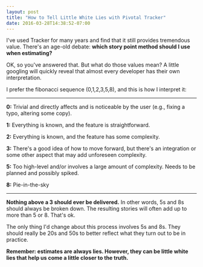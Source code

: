 ```yaml
---
layout: post
title: "How to Tell Little White Lies with Pivotal Tracker"
date: 2016-03-28T14:38:52-07:00
---
```


I've used Tracker for many years and find that it still provides tremendous value. There's an age-old debate: **which story point method should I use when estimating?**

OK, so you've answered that. But what do those values mean? A little googling will quickly reveal that almost every developer has their own interpretation.

I prefer the fibonacci sequence (0,1,2,3,5,8), and this is how I interpret it:

---

**0:** Trivial and directly affects and is noticeable by the user (e.g., fixing a typo, altering some copy).

**1:** Everything is known, and the feature is straightforward.

**2:** Everything is known, and the feature has some complexity.

**3:** There's a good idea of how to move forward, but there's an integration or some other aspect that may add unforeseen complexity.

**5:** Too high-level and/or involves a large amount of complexity. Needs to be planned and possibly spiked.

**8:** Pie-in-the-sky

---

**Nothing above a 3 should ever be delivered.** In other words, 5s and 8s should always be broken down. The resulting stories will often add up to more than 5 or 8. That's ok.

The only thing I'd change about this process involves 5s and 8s. They should really be 20s and 50s to better reflect what they turn out to be in practice.

**Remember: estimates are always lies. However, they can be little white lies that help us come a little closer to the truth.**
